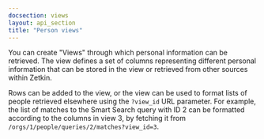 ```yaml
---
docsection: views
layout: api_section
title: "Person views"
---
```


You can create "Views" through which personal information can be retrieved.
The view defines a set of columns representing different personal information
that can be stored in the view or retrieved from other sources within Zetkin.

Rows can be added to the view, or the view can be used to format lists of
people retrieved elsewhere using the `?view_id` URL parameter. For example,
the list of matches to the Smart Search query with ID 2 can be formatted
according to the columns in view 3, by fetching it from
`/orgs/1/people/queries/2/matches?view_id=3`.
